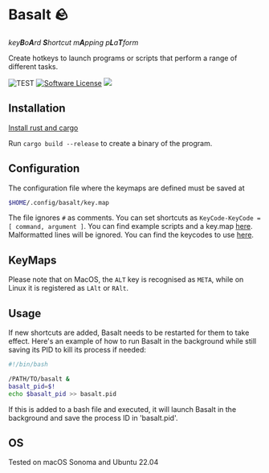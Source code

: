 # Basalt 🪨

*key**B**o**A**rd **S**hortcut m**A**pping p**L**a**T**form*

Create hotkeys to launch programs or scripts that perform a range of different tasks.

![TEST](https://github.com/gwirn/basalt/actions/workflows/rust.yml/badge.svg)
[![Software License](https://img.shields.io/badge/license-MIT-brightgreen.svg)](/LICENSE.md)
<a title="Code Size" target="_blank" href="https://github.com/gwirn/basalt"><img src="https://img.shields.io/github/languages/code-size/gwirn/basalt"></a>

## Installation
[Install rust and cargo](https://www.rust-lang.org/tools/install)

Run `cargo build --release` to create a binary of the program.

## Configuration
The configuration file where the keymaps are defined must be saved at
```sh
$HOME/.config/basalt/key.map
```
The file ignores `#` as comments. You can set shortcuts as `KeyCode-KeyCode = [ command, argument ]`. You can find example scripts and a key.map 
 [here](https://github.com/gwirn/basalt/tree/master/examples). Malformatted lines will be ignored. You can find the keycodes to use [here](https://github.com/ostrosco/device_query/blob/b5ba13089c611b1deb3a6804e1f3032301d0fd5d/src/keymap.rs#L9).

## KeyMaps 
Please note that on MacOS, the `ALT` key is recognised as `META`, while on Linux it is registered as `LAlt` or `RAlt`.
## Usage
If new shortcuts are added, Basalt needs to be restarted for them to take effect. Here's an example of how to run Basalt in the background while still saving its PID to kill its process if needed:
```bash
#!/bin/bash

/PATH/TO/basalt &
basalt_pid=$!
echo $basalt_pid >> basalt.pid
```
If this is added to a bash file and executed, it will launch Basalt in the background and save the process ID in 'basalt.pid'. 
## OS
Tested on macOS Sonoma and Ubuntu 22.04
